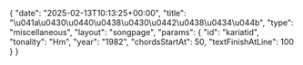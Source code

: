 {
    "date": "2025-02-13T10:13:25+00:00",
    "title": "\u041a\u0430\u0440\u0438\u0430\u0442\u0438\u0434\u044b",
    "type": "miscellaneous",
    "layout": "songpage",
    "params": {
        "id": "kariatid",
        "tonality": "Hm",
        "year": "1982",
        "chordsStartAt": 50,
        "textFinishAtLine": 100
    }
}